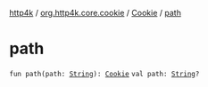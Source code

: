 [http4k](../../index.md) / [org.http4k.core.cookie](../index.md) / [Cookie](index.md) / [path](./path.md)

# path

`fun path(path: `[`String`](https://kotlinlang.org/api/latest/jvm/stdlib/kotlin/-string/index.html)`): `[`Cookie`](index.md)
`val path: `[`String`](https://kotlinlang.org/api/latest/jvm/stdlib/kotlin/-string/index.html)`?`